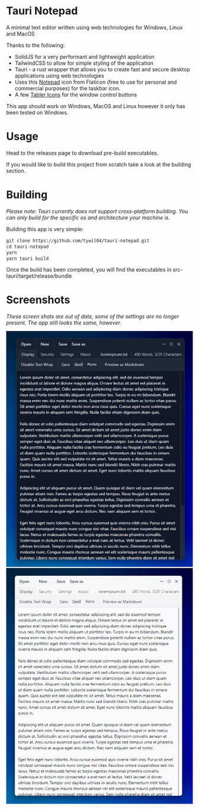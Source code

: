 # Tauri Notepad
A minimal text editor written using web technologies for Windows, Linux and MacOS

Thanks to the following:
- SolidJS for a very performant and lightweight application
- TailwindCSS to allow for simple styling of the application
- Tauri - a rust wrapper that allows you to create fast and secure desktop applications using web technologies
- Uses this [Notepad](https://www.flaticon.com/free-icon/notebook_346081?related_id=346081&origin=search) icon from Flaticon (free to use for personal and commercial purposes) for the taskbar icon.
- A few [Tabler Icons](https://tablericons.com/) for the window control buttons

This app should work on Windows, MacOS and Linux however it only has been tested on Windows. 

# Usage
Head to the releases page to download pre-build executables. 

If you would like to build this project from scratch take a look at the building section.

# Building
*Please note: Tauri currently does not support cross-platform building. You can only build for the specific os and architecture your machine is.*

Building this app is very simple:
```
git clone https://github.com/tywil04/tauri-notepad.git
cd tauri-notepad
yarn
yarn tauri build
```

Once the build has been completed, you will find the executables in src-tauri/target/release/bundle

# Screenshots

*These screen shots are out of date, some of the settings are no longer present. The app still looks the same, however.*

![Windows 11 Dark Mode](/screenshots/windows11-dark.png)
![Windows 11 Light Mode](/screenshots/windows11-light.png)